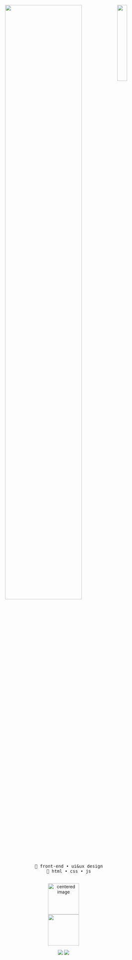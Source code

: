 <div align="center">
<br>
<img src="https://i.pinimg.com/originals/00/72/4a/00724a5ddc0fac3ea7f74c1b9ca0f881.jpg" width="25%" align="right" />
<img src="https://readme-typing-svg.demolab.com?font=Inconsolata&size=50&duration=3500&pause=10&color=E9CFB3FF&center=true&multiline=true&repeat=false&width=1300&height=140&lines=Hello%2C+i'm+Nelson.;Nice+to+meet+you+%F0%93%8D%A2%D6%B4%E0%BB%8B%E2%98%95%EF%B8%8F%CB%9A" width="70%" />
<br><br>
<pre>
    📖 front-end • ui&ux design
    🌱 html • css • js
</pre>
<br>

<div>
  <center>
    <img height="100em" src="https://github-readme-stats.vercel.app/api?username=vetrfolnir&show_icons=true&theme=dark&include_all_commits=true&count_private=true" alt="centered image">
  </center>
  <center>  
    <img height="100em" src="https://github-readme-stats.vercel.app/api/top-langs/?username=vetrfolnir&layout=compact&langs_count=7&theme=dark"/> 
  </center>
</div>

[![](https://img.shields.io/badge/linkedin-0a66c2)](http://linkedin.com/in/lumengraph)
[![](https://img.shields.io/badge/tumblr-080a38)](https://lumengraph.tumblr.com/)

<br>
</div>
